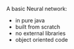 A basic Neural network:
- in pure java
- built from scratch
- no external libraries
- object oriented code

